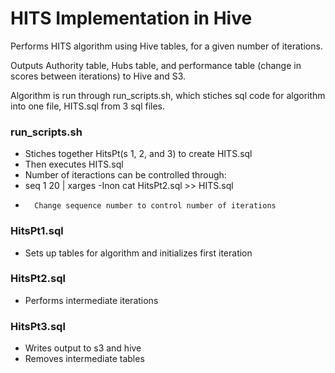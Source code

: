 # HITS Implementation in Hive

Performs HITS algorithm using Hive tables, for a given number of iterations. 

Outputs Authority table, Hubs table, and performance table (change in scores between iterations) to Hive and S3. 

Algorithm is run through run_scripts.sh, which stiches sql code for algorithm into one file, HITS.sql from 3 sql files. 

### run_scripts.sh

* Stiches together HitsPt(s 1, 2, and 3) to create HITS.sql
* Then executes HITS.sql 
* Number of iteractions can be controlled through: 
* 	seq 1 20 | xarges -Inon cat HitsPt2.sql >> HITS.sql
* 		Change sequence number to control number of iterations

### HitsPt1.sql

* Sets up tables for algorithm and initializes first iteration

### HitsPt2.sql

* Performs intermediate iterations

### HitsPt3.sql

* Writes output to s3 and hive
* Removes intermediate tables 
